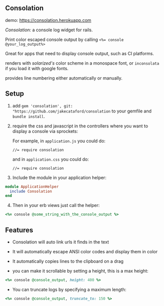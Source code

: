 Consolation
------

demo: https://consolation.herokuapp.com

*Consolation:* a console log widget for rails.

Print color escaped console output by calling `<%= console @your_log_output%>`

Great for apps that need to display console output, such as CI platforms.

renders with _solarized's_ color scheme in a monospace font, or `inconsolata` if you load it with google fonts.

provides line numbering either automatically or manually.


Setup
-----

1. add `gem 'consolation', git: "https://github.com/jakecataford/consolation` to your gemfile and `bundle install`.
2. require the css and javascript in the controllers where you want to display a console via sprockets:

   For example, in `application.js` you could do:
   ```
   //= require consolation
   ```

   and in `application.css` you could do:
   ```
   //= require consolation
   ```

3. Include the module in your application helper:

  ```Ruby
  module ApplicationHelper
    include Consolation
  end
  ```

4. Then in your erb views just call the helper:

  ```Ruby
  <%= console @some_string_with_the_console_output %>
  ```

Features
----

- Consolation will auto link urls it finds in the text
- It will automatically escape ANSI color codes and display them in color
- It automatically copies lines to the clipboard on a drag

- you can make it scrollable by setting a height, this is a max height:

```Ruby
<%= console @console_output, height: 400 %>
```

- You can truncate logs by specifying a maximum length:

```Ruby
<%= console @console_output, truncate_to: 150 %>
```


